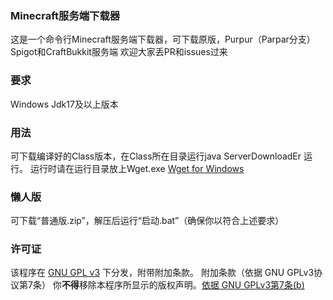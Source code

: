### Minecraft服务端下载器
这是一个命令行Minecraft服务端下载器，可下载原版，Purpur（Parpar分支）Spigot和CraftBukkit服务端
欢迎大家丢PR和issues过来
### 要求
Windows Jdk17及以上版本
### 用法
可下载编译好的Class版本，在Class所在目录运行java ServerDownloadEr 运行。
运行时请在运行目录放上Wget.exe
[Wget for Windows](https://github.com/webfolderio/wget-windows)
### 懒人版
可下载“普通版.zip”，解压后运行“启动.bat”（确保你以符合上述要求）
### 许可证
该程序在 [GNU GPL v3](https://www.gnu.org/licenses/gpl-3.0.html) 下分发，附带附加条款。
附加条款（依据 GNU GPLv3协议第7条）
你**不得**移除本程序所显示的版权声明。[依据 GNU GPLv3第7条(b)](https://github.com/7777a2333/MinecraftServerDownloader/blob/main/LICENSE#L368-L370)
